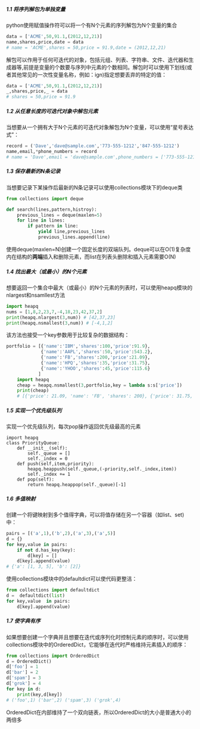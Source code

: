 
##### 1.1 将序列解包为单独变量   
python使用赋值操作符可以将一个有N个元素的序列解包为N个变量的集合
```python
data = ['ACME',50,91.1,(2012,12,21)]
name,shares,price,date = data
# name = 'ACME',shares = 50,price = 91.9,date = (2012,12,21)
```
解包可以作用于任何可迭代的对象，包括元组、列表、字符串、文件、迭代器和生成器等,前提是变量的个数要与序列中元素的个数相同。解包时可以使用下划线(或者其他常见的一次性变量名称，例如：ign)指定想要丢弃的特定的值：
```python
data = ['ACME',50,91.1,(2012,12,21)]
_,shares,price,_ = data
# shares = 50,price = 91.9
```
##### 1.2 从任意长度的可迭代对象中解包元素
当想要从一个拥有大于N个元素的可迭代对象解包为N个变量，可以使用“星号表达式”：
```python
record = ('Dave','dave@sample.com','773-555-1212','847-555-1212')
name,email,*phone_numbers = record
# name = 'Dave',email = 'dave@sample.com',phone_numbers = ['773-555-1212','847-555-1212']
```
##### 1.3 保存最新的N条记录
当想要记录下某操作后最新的N条记录可以使用collections模块下的deque类
```python
from collections import deque

def search(lines,pattern,histroy):
    previous_lines = deque(maxlen=5)
    for line in lines:
        if pattern in line:
            yield line,previous_lines
            previous_lines.append(line)
```
使用deque(maxlen=N)创建一个固定长度的双端队列。deque可以在O(1)复杂度内在结构的**两端**插入和删除元素，而list在列表头删除和插入元素需要O(N)
##### 1.4 找出最大（或最小）的N个元素
想要返回一个集合中最大（或最小）的N个元素的列表时，可以使用heapq模块的nlargest和nsamllest方法
```python
import heapq
nums = [1,8,2,23,7,-4,18,23,42,37,2]
print(heapq.nlargest(3,num)) # [42,37,23]
print(heapq.nsmallest(3,num)) # [-4,1,2]
```
该方法也接受一个key参数用于比较复杂的数据结构：
```python
portfolio = [{'name':'IBM','shares':100,'price':91.9},
		     {'name':'AAPL','shares':50,'price':543.2},
			 {'name':'FB','shares':200,'price':21.09},
		     {'name':'HPQ','shares':35,'price':31.75},
			 {'name':'YHOO','shares':45,'price':115.6}
			]
	import heapq
	cheap = heapq.nsmallest(3,portfolio,key = lambda s:s['price'])
	print(cheap)
	# [{'price': 21.09, 'name': 'FB', 'shares': 200}, {'price': 31.75, 'name': 'HPQ', 'shares': 35},{'price': 91.9, 'name': 'IBM', 'shares': 100}]
```
##### 1.5 实现一个优先级队列
实现一个优先级队列，每次pop操作返回优先级最高的元素
```pythoon
import heapq
class PriorityQueue:
	def __init__(self):
		self._queue = []
		self._index = 0
	def push(self,item,priority):
		heapq.heappush(self._queue,(-priority,self._index,item))
		self._index += 1
	def pop(self):
		return heapq.heappop(self._queue)[-1]
```
##### 1.6 多值映射
创建一个将键映射到多个值得字典，可以将值存储在另一个容器（如list、set)中：
```python
pairs = [('a',1),('b',2),('a',3),('a',5)]
d = {}
for key,value in pairs:
	if not d.has_key(key):
		d[key] = []
	d[key].append(value)
# {'a': [1, 3, 5], 'b': [2]}
```
使用collections模块中的defaultdict可以使代码更整洁：
```python
from collections import defaultdict
d =  defaultdict(list)
for key,value  in pairs:
	d[key].append(value)
```
##### 1.7 使字典有序
如果想要创建一个字典并且想要在迭代或序列化时控制元素的顺序时，可以使用collections模块中的OrderedDict，它能够在迭代时严格维持元素插入的顺序：
```python
from collections import OrderedDict
d = OrderedDict()
d['foo'] = 1
d['bar'] = 2
d['spam'] = 3
d['grok'] = 4
for key in d:
    print(key,d[key])
# ('foo',1) ('bar',2) ('spam',3) ('grok',4)
```
OrderedDict在内部维持了一个双向链表，所以OrderedDict的大小是普通大小的两倍多
